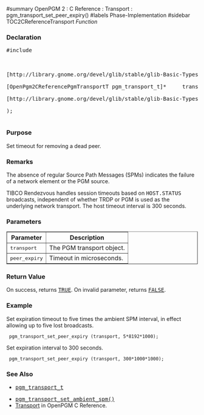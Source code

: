 ﻿#summary OpenPGM 2 : C Reference : Transport : pgm\_transport\_set\_peer\_expiry()
#labels Phase-Implementation
#sidebar TOC2CReferenceTransport
_Function_
### Declaration ###
<pre>
#include <pgm/pgm.h><br>
<br>
[http://library.gnome.org/devel/glib/stable/glib-Basic-Types.html#gboolean gboolean] *pgm_transport_set_peer_expiry* (<br>
[OpenPgm2CReferencePgmTransportT pgm_transport_t]*     transport,<br>
[http://library.gnome.org/devel/glib/stable/glib-Basic-Types.html#guint guint]                peer_expiry<br>
);<br>
</pre>

### Purpose ###
Set timeout for removing a dead peer.

### Remarks ###
The absence of regular Source Path Messages (SPMs) indicates the failure of a network element or the PGM source.

TIBCO Rendezvous handles session timeouts based on <tt>HOST.STATUS</tt> broadcasts, independent of whether TRDP or PGM is used as the underlying network transport.  The host timeout interval is 300 seconds.

### Parameters ###
<table cellpadding='5' border='1' cellspacing='0'>
<tr>
<th>Parameter</th>
<th>Description</th>
</tr>
<tr>
<td><tt>transport</tt></td>
<td>The PGM transport object.</td>
</tr><tr>
<td><tt>peer_expiry</tt></td>
<td>Timeout in microseconds.</td>
</tr>
</table>


### Return Value ###
On success, returns <tt><a href='http://library.gnome.org/devel/glib/stable/glib-Standard-Macros.html#TRUE--CAPS'>TRUE</a></tt>.  On invalid parameter, returns <tt><a href='http://library.gnome.org/devel/glib/stable/glib-Standard-Macros.html#FALSE--CAPS'>FALSE</a></tt>.

### Example ###
Set expiration timeout to five times the ambient SPM interval, in effect allowing up to five lost broadcasts.

```
 pgm_transport_set_peer_expiry (transport, 5*8192*1000);
```

Set expiration interval to 300 seconds.

```
 pgm_transport_set_peer_expiry (transport, 300*1000*1000);
```

### See Also ###
  * <tt><a href='OpenPgm2CReferencePgmTransportT.md'>pgm_transport_t</a></tt><br>
<ul><li><tt><a href='OpenPgm2CReferencePgmTransportSetAmbientSpm.md'>pgm_transport_set_ambient_spm()</a></tt><br>
</li><li><a href='OpenPgm2CReferenceTransport.md'>Transport</a> in OpenPGM C Reference.